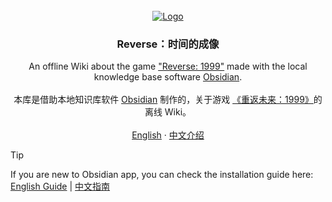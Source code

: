 <!-- PROJECT LOGO -->
<br />
<div align="center">
  <a href="https://github.com/ProudBenzene/Reverse1999Wiki-in-Obsidian">
    <img src="https://figure-bed123.oss-cn-beijing.aliyuncs.com/202406222054259.png" alt="Logo" width="" height="">
  </a>

  

  <h3 align="center">Reverse：时间的成像</h3>

  <p align="center">
    An offline Wiki about the game <a href="https://re.bluepoch.com/home/&wd=&eqid=fbb5beb400098f260000000464755c7c">"Reverse: 1999"</a> made with the local knowledge base software <a href="obsidian.md">Obsidian</a>.
    <br />
    <br />
    本库是借助本地知识库软件 <a href="obsidian.md">Obsidian</a> 制作的，关于游戏 <a href="https://re.bluepoch.com/home/&wd=&eqid=fbb5beb400098f260000000464755c7c">《重返未来：1999》</a>的离线 Wiki。
	<br />
    <br />
    <a href="https://github.com/ProudBenzene/Reverse1999Wiki-in-Obsidian/blob/main/000-%E7%AE%B1%E7%9A%84%E6%9E%84%E9%80%A0/README/README_EN.md">English</a>
    ·
    <a href="https://github.com/ProudBenzene/Reverse1999Wiki-in-Obsidian/blob/main/000-%E7%AE%B1%E7%9A%84%E6%9E%84%E9%80%A0/README/README_ZH.md">中文介绍</a>
  </p>
</div>


> [!tip]
> If you are new to Obsidian app, you can check the installation guide here: [English Guide](https://github.com/ProudBenzene/Reverse1999Wiki-in-Obsidian/blob/main/000-%E7%AE%B1%E7%9A%84%E6%9E%84%E9%80%A0/README/GUIDE_EN.md) | [中文指南](https://github.com/ProudBenzene/Reverse1999Wiki-in-Obsidian/blob/main/000-%E7%AE%B1%E7%9A%84%E6%9E%84%E9%80%A0/README/GUIDE_ZH.md)
